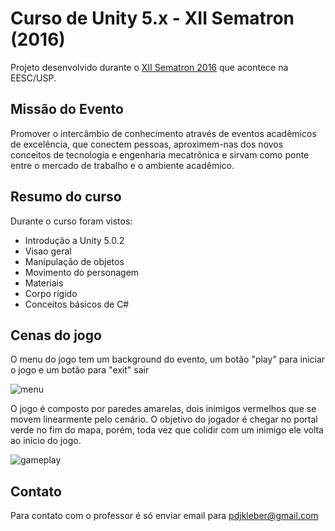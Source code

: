 # Curso de Unity 5.x - XII Sematron (2016)

Projeto desenvolvido durante o [XII Sematron 2016](http://www.sematron.com.br/) que acontece na EESC/USP. 

## Missão do Evento

Promover o intercâmbio de conhecimento através de eventos acadêmicos de excelência, que conectem pessoas, aproximem-nas dos novos conceitos de tecnologia e engenharia mecatrônica e sirvam como ponte entre o mercado de trabalho e o ambiente acadêmico.

## Resumo do curso

Durante o curso foram vistos:

* Introdução a Unity 5.0.2
* Visao geral 
* Manipulação de objetos
* Movimento do personagem
* Materiais
* Corpo rígido
* Conceitos básicos de C#

## Cenas do jogo

O menu do jogo tem um background do evento, um botão "play" para iniciar o jogo e um botão para "exit" sair

![menu](http://prntscr.com/b3f1ll)

O jogo é composto por paredes amarelas, dois inimigos vermelhos que se movem linearmente pelo cenário. O objetivo do jogador é chegar no portal verde no fim do mapa, porém, toda vez que colidir com um inimigo ele volta ao início do jogo.

![gameplay](http://prntscr.com/b3f1l6)

## Contato

Para contato com o professor é só enviar email para pdjkleber@gmail.com

